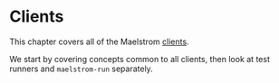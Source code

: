 # Clients

This chapter covers all of the Maelstrom [clients](programs.md#clients).

We start by covering concepts common to all clients, then look at test runners
and `maelstrom-run` separately.
